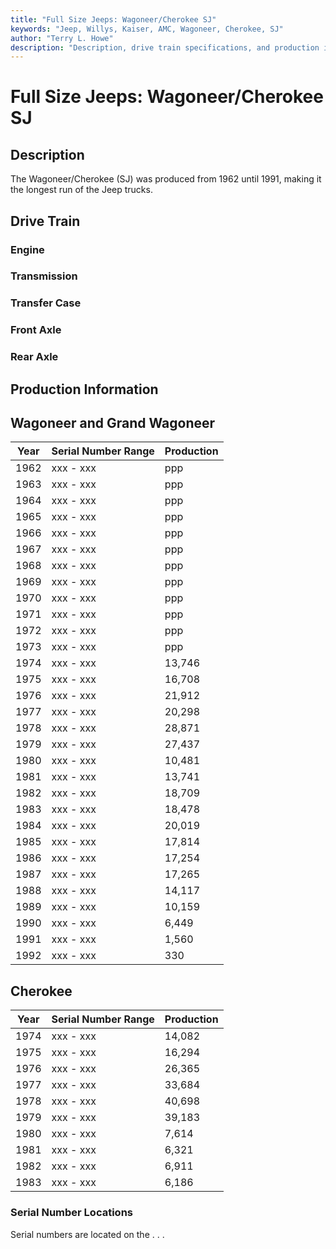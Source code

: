 ```yaml
---
title: "Full Size Jeeps: Wagoneer/Cherokee SJ"
keywords: "Jeep, Willys, Kaiser, AMC, Wagoneer, Cherokee, SJ"
author: "Terry L. Howe"
description: "Description, drive train specifications, and production information for the Wagoneer and Cherokee SJ Jeeps"
---
```

# Full Size Jeeps: Wagoneer/Cherokee SJ

## Description

The Wagoneer/Cherokee (SJ) was produced from 1962 until 1991, making it the longest run of the Jeep trucks.

## Drive Train

### Engine

### Transmission

### Transfer Case

### Front Axle

### Rear Axle

## Production Information

Wagoneer and Grand Wagoneer  
---  

| Year | Serial Number Range | Production |
|------|---------------------|------------|
| 1962 | xxx - xxx           | ppp        |
| 1963 | xxx - xxx           | ppp        |
| 1964 | xxx - xxx           | ppp        |
| 1965 | xxx - xxx           | ppp        |
| 1966 | xxx - xxx           | ppp        |
| 1967 | xxx - xxx           | ppp        |
| 1968 | xxx - xxx           | ppp        |
| 1969 | xxx - xxx           | ppp        |
| 1970 | xxx - xxx           | ppp        |
| 1971 | xxx - xxx           | ppp        |
| 1972 | xxx - xxx           | ppp        |
| 1973 | xxx - xxx           | ppp        |
| 1974 | xxx - xxx           | 13,746     |
| 1975 | xxx - xxx           | 16,708     |
| 1976 | xxx - xxx           | 21,912     |
| 1977 | xxx - xxx           | 20,298     |
| 1978 | xxx - xxx           | 28,871     |
| 1979 | xxx - xxx           | 27,437     |
| 1980 | xxx - xxx           | 10,481     |
| 1981 | xxx - xxx           | 13,741     |
| 1982 | xxx - xxx           | 18,709     |
| 1983 | xxx - xxx           | 18,478     |
| 1984 | xxx - xxx           | 20,019     |
| 1985 | xxx - xxx           | 17,814     |
| 1986 | xxx - xxx           | 17,254     |
| 1987 | xxx - xxx           | 17,265     |
| 1988 | xxx - xxx           | 14,117     |
| 1989 | xxx - xxx           | 10,159     |
| 1990 | xxx - xxx           | 6,449      |
| 1991 | xxx - xxx           | 1,560      |
| 1992 | xxx - xxx           | 330        |

Cherokee  
---  
| Year | Serial Number Range | Production |
|------|---------------------|------------|
| 1974 | xxx - xxx           | 14,082     |
| 1975 | xxx - xxx           | 16,294     |
| 1976 | xxx - xxx           | 26,365     |
| 1977 | xxx - xxx           | 33,684     |
| 1978 | xxx - xxx           | 40,698     |
| 1979 | xxx - xxx           | 39,183     |
| 1980 | xxx - xxx           | 7,614      |
| 1981 | xxx - xxx           | 6,321      |
| 1982 | xxx - xxx           | 6,911      |
| 1983 | xxx - xxx           | 6,186      |

### Serial Number Locations

Serial numbers are located on the . . .